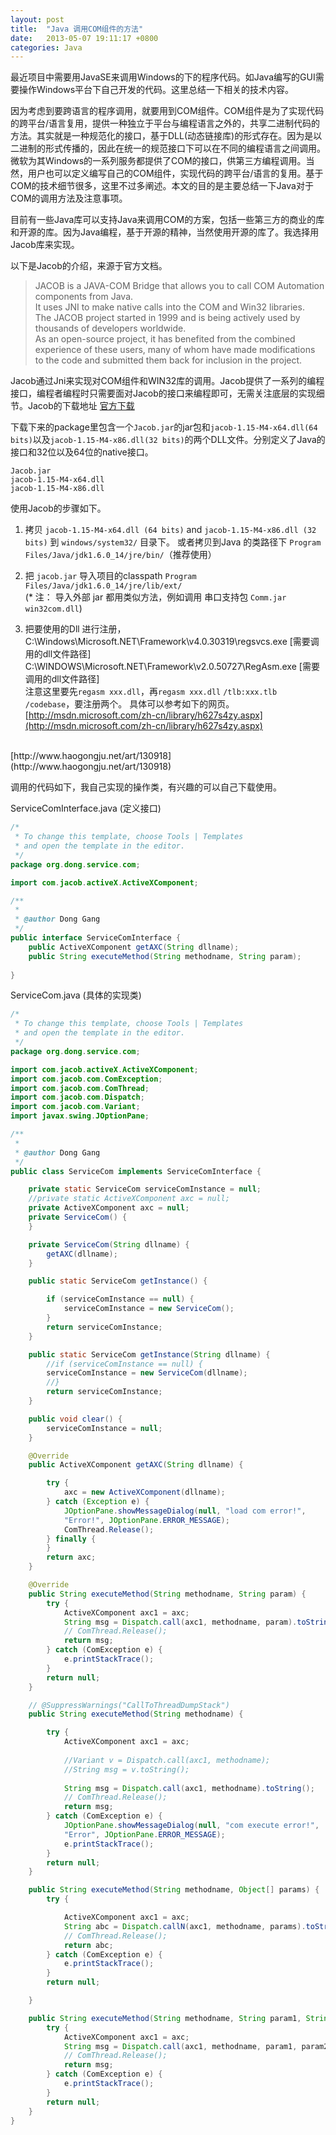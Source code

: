 ```yaml
---
layout: post
title:  "Java 调用COM组件的方法"
date:   2013-05-07 19:11:17 +0800
categories: Java
---
```

最近项目中需要用JavaSE来调用Windows的下的程序代码。如Java编写的GUI需要操作Windows平台下自己开发的代码。这里总结一下相关的技术内容。<br>

因为考虑到要跨语言的程序调用，就要用到COM组件。COM组件是为了实现代码的跨平台/语言复用，提供一种独立于平台与编程语言之外的，共享二进制代码的方法。其实就是一种规范化的接口，基于DLL(动态链接库)的形式存在。因为是以二进制的形式传播的，因此在统一的规范接口下可以在不同的编程语言之间调用。微软为其Windows的一系列服务都提供了COM的接口，供第三方编程调用。当然，用户也可以定义编写自己的COM组件，实现代码的跨平台/语言的复用。基于COM的技术细节很多，这里不过多阐述。本文的目的是主要总结一下Java对于COM的调用方法及注意事项。<br>

目前有一些Java库可以支持Java来调用COM的方案，包括一些第三方的商业的库和开源的库。因为Java编程，基于开源的精神，当然使用开源的库了。我选择用Jacob库来实现。<br>

以下是Jacob的介绍，来源于官方文档。

> JACOB is a JAVA-COM Bridge that allows you to call COM Automation components from Java.    
It uses JNI to make native calls into the COM and Win32 libraries.    
The JACOB project started in 1999 and is being actively used by thousands of developers worldwide.   
As an open-source project, it has benefited from the combined experience of these users, many of whom have made modifications to the code and submitted them back for inclusion in the project.

Jacob通过Jni来实现对COM组件和WIN32库的调用。Jacob提供了一系列的编程接口，编程者编程时只需要面对Jacob的接口来编程即可，无需关注底层的实现细节。Jacob的下载地址 [官方下载](https://sourceforge.net/projects/jacob-project/files/latest/download)<br>

下载下来的package里包含一个`Jacob.jar`的jar包和`jacob-1.15-M4-x64.dll(64 bits)`以及`jacob-1.15-M4-x86.dll(32 bits)`的两个DLL文件。分别定义了Java的接口和32位以及64位的native接口。

```
Jacob.jar
jacob-1.15-M4-x64.dll
jacob-1.15-M4-x86.dll
```

使用Jacob的步骤如下。<br>
1. 拷贝 `jacob-1.15-M4-x64.dll (64 bits)` and `jacob-1.15-M4-x86.dll (32 bits)` 到 `windows/system32/` 目录下。 
或者拷贝到Java 的类路径下 `Program Files/Java/jdk1.6.0_14/jre/bin/`（推荐使用）
2. 把 `jacob.jar` 导入项目的classpath `Program Files/Java/jdk1.6.0_14/jre/lib/ext/`     
(* 注： 导入外部 jar 都用类似方法，例如调用 串口支持包 `Comm.jar win32com.dll`)

3. 把要使用的Dll 进行注册，<br>
C:\Windows\Microsoft.NET\Framework\v4.0.30319\regsvcs.exe [需要调用的dll文件路径]<br>
C:\WINDOWS\Microsoft.NET\Framework\v2.0.50727\RegAsm.exe [需要调用的dll文件路径]   
注意这里要先`regasm xxx.dll`，再`regasm xxx.dll` `/tlb:xxx.tlb /codebase`，要注册两个。
具体可以参考如下的网页。<br>
[http://msdn.microsoft.com/zh-cn/library/h627s4zy.aspx](http://msdn.microsoft.com/zh-cn/library/h627s4zy.aspx)
<br>
[http://www.haogongju.net/art/130918](http://www.haogongju.net/art/130918)
<br>

调用的代码如下，我自己实现的操作类，有兴趣的可以自己下载使用。<br>

ServiceComInterface.java (定义接口)
```java
/*
 * To change this template, choose Tools | Templates
 * and open the template in the editor.
 */
package org.dong.service.com;

import com.jacob.activeX.ActiveXComponent;

/**
 *
 * @author Dong Gang
 */
public interface ServiceComInterface {
    public ActiveXComponent getAXC(String dllname);
    public String executeMethod(String methodname, String param);
    
}
```
ServiceCom.java (具体的实现类)
```java
/*
 * To change this template, choose Tools | Templates
 * and open the template in the editor.
 */
package org.dong.service.com;

import com.jacob.activeX.ActiveXComponent;
import com.jacob.com.ComException;
import com.jacob.com.ComThread;
import com.jacob.com.Dispatch;
import com.jacob.com.Variant;
import javax.swing.JOptionPane;

/**
 *
 * @author Dong Gang
 */
public class ServiceCom implements ServiceComInterface {

    private static ServiceCom serviceComInstance = null;
    //private static ActiveXComponent axc = null;
    private ActiveXComponent axc = null;
    private ServiceCom() {
    }

    private ServiceCom(String dllname) {
        getAXC(dllname);
    }

    public static ServiceCom getInstance() {

        if (serviceComInstance == null) {
            serviceComInstance = new ServiceCom();
        }
        return serviceComInstance;
    }

    public static ServiceCom getInstance(String dllname) {
        //if (serviceComInstance == null) {
        serviceComInstance = new ServiceCom(dllname);
        //}
        return serviceComInstance;
    }

    public void clear() {
        serviceComInstance = null;
    }

    @Override
    public ActiveXComponent getAXC(String dllname) {

        try {
            axc = new ActiveXComponent(dllname);
        } catch (Exception e) {
            JOptionPane.showMessageDialog(null, "load com error!",
            "Error!", JOptionPane.ERROR_MESSAGE);
            ComThread.Release();
        } finally {
        }
        return axc;
    }

    @Override
    public String executeMethod(String methodname, String param) {
        try {
            ActiveXComponent axc1 = axc;
            String msg = Dispatch.call(axc1, methodname, param).toString();
            // ComThread.Release();
            return msg;
        } catch (ComException e) {
            e.printStackTrace();
        }
        return null;
    }

    // @SuppressWarnings("CallToThreadDumpStack")
    public String executeMethod(String methodname) {

        try {
            ActiveXComponent axc1 = axc;
           
            //Variant v = Dispatch.call(axc1, methodname);
            //String msg = v.toString();
            
            String msg = Dispatch.call(axc1, methodname).toString();
            // ComThread.Release();
            return msg;
        } catch (ComException e) {
            JOptionPane.showMessageDialog(null, "com execute error!",
            "Error", JOptionPane.ERROR_MESSAGE);
            e.printStackTrace();
        }
        return null;
    }

    public String executeMethod(String methodname, Object[] params) {
        try {

            ActiveXComponent axc1 = axc;
            String abc = Dispatch.callN(axc1, methodname, params).toString();
            // ComThread.Release();
            return abc;
        } catch (ComException e) {
            e.printStackTrace();
        }
        return null;

    }

    public String executeMethod(String methodname, String param1, String param2) {
        try {
            ActiveXComponent axc1 = axc;
            String msg = Dispatch.call(axc1, methodname, param1, param2).toString();
            // ComThread.Release();
            return msg;
        } catch (ComException e) {
            e.printStackTrace();
        }
        return null;
    }
}
```